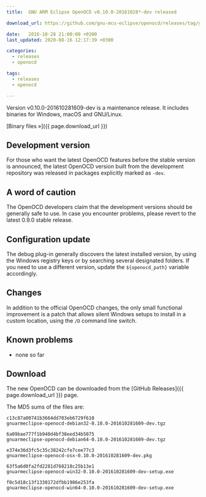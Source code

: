 ```yaml
---
title:  GNU ARM Eclipse OpenOCD v0.10.0-20161028*-dev released

download_url: https://github.com/gnu-mcu-eclipse/openocd/releases/tag/gae-0.10.0-20161028

date:   2016-10-28 21:00:00 +0300
last_updated: 2020-08-16 12:17:39 +0300

categories:
  - releases
  - openocd

tags:
  - releases
  - openocd

---
```


Version v0.10.0-201610281609-dev is a maintenance release. It includes binaries for Windows, macOS and GNU/Linux.

[Binary files »]({{ page.download_url }})

## Development version

For those who want the latest OpenOCD features before the stable version is announced, the latest OpenOCD version built from the development repository was released in packages explicitly marked as `-dev`.

## A word of caution

The OpenOCD developers claim that the development versions should be generally safe to use. In case you encounter problems, please revert to the latest 0.9.0 stable release.

## Configuration update

The debug plug-in generally discovers the latest installed version, by using the Windows registry keys or by searching several designated folders. If you need to use a different version, update the `${openocd_path}` variable accordingly.

## Changes

In addition to the official OpenOCD changes, the only small functional improvement is a patch that allows silent Windows setups to install in a custom location, using the `/D` command line switch.

## Known problems

* none so far

## Download

The new OpenOCD can be downloaded from the [GitHub Releases]({{ page.download_url }}) page.

The MD5 sums of the files are:

```console
c13c87a00741b3664dd703eb6729f610  
gnuarmeclipse-openocd-debian32-0.10.0-201610281609-dev.tgz

6a09bae777f1b940d4bf38eed34b5075  
gnuarmeclipse-openocd-debian64-0.10.0-201610281609-dev.tgz

e374e36d3fc5c35c38242cfe7cee77c3 
gnuarmeclipse-openocd-osx-0.10.0-201610281609-dev.pkg

63f5a6d0fa2fd2281d768218c25b13e1  
gnuarmeclipse-openocd-win32-0.10.0-201610281609-dev-setup.exe

f0c5d18c13f1330172dfbb1986e253fa  
gnuarmeclipse-openocd-win64-0.10.0-201610281609-dev-setup.exe
```
